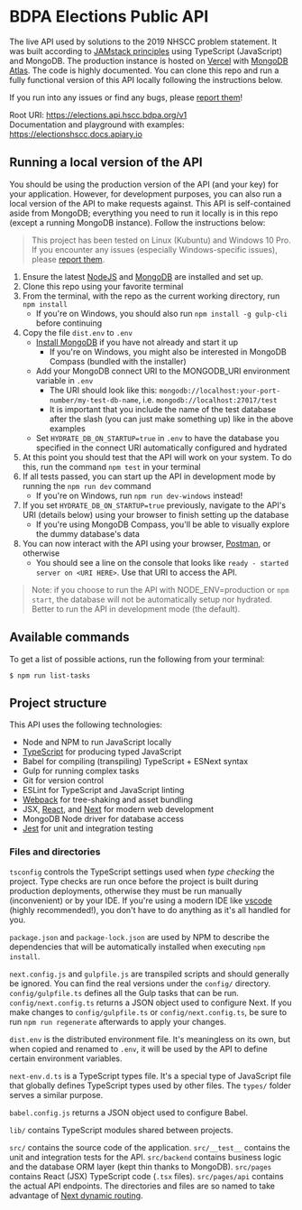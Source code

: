 # BDPA Elections Public API

The live API used by solutions to the 2019 NHSCC problem statement. It was built
according to [JAMstack principles](https://jamstack.org/) using TypeScript
(JavaScript) and MongoDB. The production instance is hosted on
[Vercel](https://vercel.com) with [MongoDB
Atlas](https://www.mongodb.com/cloud/atlas). The code is highly documented. You
can clone this repo and run a fully functional version of this API locally
following the instructions below.

If you run into any issues or find any bugs, please [report
them](https://github.com/nhscc/elections.api.hscc.bdpa.org/issues/new)!

Root URI: https://elections.api.hscc.bdpa.org/v1  
Documentation and playground with examples: https://electionshscc.docs.apiary.io

## Running a local version of the API

You should be using the production version of the API (and your key) for your application. However, for development purposes, you can also run a local version of the API to make requests against. This API is self-contained aside from MongoDB; everything you need to run it locally is in this repo (except a running MongoDB instance). Follow the instructions below:

> This project has been tested on Linux (Kubuntu) and Windows 10 Pro. If you
> encounter any issues (especially Windows-specific issues), please [report
> them](https://github.com/nhscc/elections.api.hscc.bdpa.org/issues/new).

1. Ensure the latest [NodeJS](https://nodejs.org/en/) and
   [MongoDB](https://docs.mongodb.com/manual/installation/) are installed and
   set up.
2. Clone this repo using your favorite terminal
3. From the terminal, with the repo as the current working directory, run `npm
   install`
   * If you're on Windows, you should also run `npm install -g gulp-cli` before continuing
4. Copy the file `dist.env` to `.env`
   * [Install MongoDB](https://www.mongodb.com/download-center/community) if you have not already and start it up
      * If you're on Windows, you might also be interested in MongoDB Compass (bundled with the installer)
   * Add your MongoDB connect URI to the MONGODB_URI environment variable in `.env`
      * The URI should look like this: `mongodb://localhost:your-port-number/my-test-db-name`, i.e. `mongodb://localhost:27017/test`
      * It is important that you include the name of the test database after the slash (you can just make something up) like in the above examples
   * Set `HYDRATE_DB_ON_STARTUP=true` in `.env` to have the database you specified in the connect URI automatically configured and hydrated
5. At this point you should test that the API will work on your system. To do this, run the command `npm test` in your terminal
6. If all tests passed, you can start up the API in development mode by running the `npm run dev` command
   * If you're on Windows, run `npm run dev-windows` instead!
7. If you set `HYDRATE_DB_ON_STARTUP=true` previously, navigate to the API's URI (details below) using your browser to finish setting up the database
   * If you're using MongoDB Compass, you'll be able to visually explore the dummy database's data
8. You can now interact with the API using your browser,
   [Postman](https://www.postman.com/), or otherwise
   * You should see a line on the console that looks like `ready - started server on <URI HERE>`. Use that URI to access the API.

> Note: if you choose to run the API with NODE_ENV=production or `npm start`, the database will
> not be automatically setup nor hydrated. Better to run the API in development
> mode (the default).

## Available commands

To get a list of possible actions, run the following from your terminal:

```
$ npm run list-tasks
```

## Project structure

This API uses the following technologies:

- Node and NPM to run JavaScript locally
- [TypeScript](https://www.typescriptlang.org/) for producing typed JavaScript
- Babel for compiling (transpiling) TypeScript + ESNext syntax
- Gulp for running complex tasks
- Git for version control
- ESLint for TypeScript and JavaScript linting
- [Webpack](https://webpack.js.org/) for tree-shaking and asset bundling
- JSX, [React](https://reactjs.org/), and [Next](https://nextjs.org/) for modern
  web development
- MongoDB Node driver for database access
- [Jest](https://jestjs.io/) for unit and integration testing

### Files and directories

`tsconfig` controls the TypeScript settings used when *type checking* the
project. Type checks are run once before the project is built during production
deployments, otherwise they must be run manually (inconvenient) or by your IDE.
If you're using a modern IDE like [vscode](https://code.visualstudio.com/)
(highly recommended!), you don't have to do anything as it's all handled for
you.

`package.json` and `package-lock.json` are used by NPM to describe the
dependencies that will be automatically installed when executing `npm install`.

`next.config.js` and `gulpfile.js` are transpiled scripts and should generally
be ignored. You can find the real versions under the `config/` directory.
`config/gulpfile.ts` defines all the Gulp tasks that can be run.
`config/next.config.ts` returns a JSON object used to configure Next. If you
make changes to `config/gulpfile.ts` or `config/next.config.ts`, be sure to run
`npm run regenerate` afterwards to apply your changes.

`dist.env` is the distributed environment file. It's meaningless on its own, but
when copied and renamed to `.env`, it will be used by the API to define certain
environment variables.

`next-env.d.ts` is a TypeScript types file. It's a special type of JavaScript
file that globally defines TypeScript types used by other files. The `types/`
folder serves a similar purpose.

`babel.config.js` returns a JSON object used to configure Babel.

`lib/` contains TypeScript modules shared between projects.

`src/` contains the source code of the application. `src/__test__` contains the
unit and integration tests for the API. `src/backend` contains business logic
and the database ORM layer (kept thin thanks to MongoDB). `src/pages` contains
React (JSX) TypeScript code (`.tsx` files). `src/pages/api` contains the actual
API endpoints. The directories and files are so named to take advantage of [Next
dynamic routing](https://nextjs.org/docs/routing/dynamic-routes).
